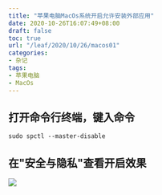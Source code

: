 ```yaml
---
title: "苹果电脑MacOs系统开启允许安装外部应用"
date: 2020-10-26T16:07:49+08:00
draft: false
toc: true
url: "/leaf/2020/10/26/macos01"
categories: 
- 杂记
tags: 
- 苹果电脑
- MacOs
---
```

## 打开命令行终端，键入命令
```
sudo spctl --master-disable
```
## 在"安全与隐私"查看开启效果
![](/images/leaf/202010/202010261615.png)   


